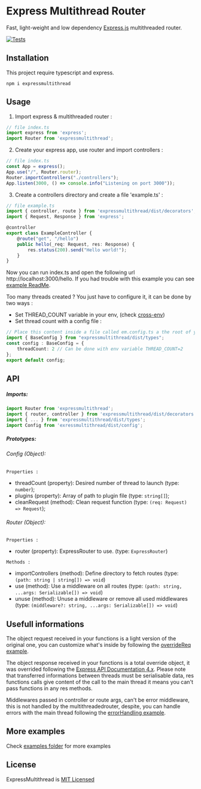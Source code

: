 # Express Multithread Router
Fast, light-weight and low dependency [Express.js](https://www.npmjs.com/package/express) multithreaded router.

[![Tests](https://github.com/Trackap/ExpressMultithread/actions/workflows/tests.yml/badge.svg)](https://github.com/Trackap/ExpressMultithread/actions/workflows/tests.yml)

Installation
-
This project require typescript and express.

```shell
npm i expressmultithread
```

Usage
-

1. Import express & multithreaded router :
```ts
// file index.ts
import express from 'express';
import Router from 'expressmultithread';
```

2. Create your express app, use router and import controllers :
```ts
// file index.ts
const App = express();
App.use("/", Router.router);
Router.importControllers("./controllers");
App.listen(3000, () => console.info("Listening on port 3000"));
```

3. Create a controllers directory and create a file 'example.ts' :
```ts
// file example.ts
import { controller, route } from 'expressmultithread/dist/decorators';
import { Request, Response } from 'express';

@controller
export class ExampleController {
    @route("get", "/hello")
    public hello(_req: Request, res: Response) {
        res.status(200).send("Hello world!");
    }
}
```

Now you can run index.ts and open the following url http://localhost:3000/hello.
If you had trouble with this example you can see [example ReadMe](https://github.dev/Trackap/ExpressMultithread/tree/main/examples/exampleReadMe).

Too many threads created ?
You  just have to configure it, it can be done by two ways :

- Set THREAD_COUNT variable in your env, (check [cross-env](https://www.npmjs.com/package/cross-env))
- Set thread count with a config file :
```ts
// Place this content inside a file called em.config.ts a the root of your project
import { BaseConfig } from "expressmultithread/dist/types";
const config : BaseConfig = {
    threadCount: 2 // Can be done with env variable THREAD_COUNT=2
};
export default config;
```


API
-

##### Imports:
```ts
import Router from 'expressmultithread';
import { router, controller } from 'expressmultithread/dist/decorators';
import { ... } from 'expressmultithread/dist/types';
import Config from 'exressmultithread/dist/config';
```

##### Prototypes:
###### Config (Object):

`Properties :`
 - threadCount (property): Desired number of thread to launch (type: `number`);
 - plugins (property): Array of path to plugin file (type: `string[]`);
 - cleanRequest (method): Clean request function (type: `(req: Request) => Request`);

###### Router (Object):
`Properties :`
 - router (property): ExpressRouter to use. (type: `ExpressRouter`)

`Methods :`
 - importControllers (method): Define directory to fetch routes (type: `(path: string | string[]) => void`)
 - use (method): Use a middleware on all routes (type: `(path: string, ...args: Serializable[]) => void`)
 - unuse (method): Unuse a middleware or remove all used middlewares (type: `(middleware?: string, ...args: Serializable[]) => void`)

Usefull informations
-
The object request received in your functions is a light version of the original one, you can customize what's inside by following the [overrideReq example](https://github.dev/Trackap/ExpressMultithread/tree/main/examples/overrideReq).

The object response received in your functions is a total override object, it was overrided following the [Express API Documentation 4.x](https://expressjs.com/fr/4x/api.html#res).
Please note that transferred informations between threads must be serialisable data, res functions calls give content of the call to the main thread it means you can't pass functions in any res methods.

Middlewares passed in controller or route args, can't be error middleware, this is not handled by the multithreadedrouter, despite, you can handle errors with the main thread following the [errorHandling example](https://github.dev/Trackap/ExpressMultithread/tree/main/examples/errorHandling).

More examples
-
Check [examples folder](https://github.dev/Trackap/ExpressMultithread/tree/main/examples) for more examples

License
-
ExpressMultithread is [MIT Licensed](https://github.com/Trackap/ExpressMultithread/blob/main/LICENSE)